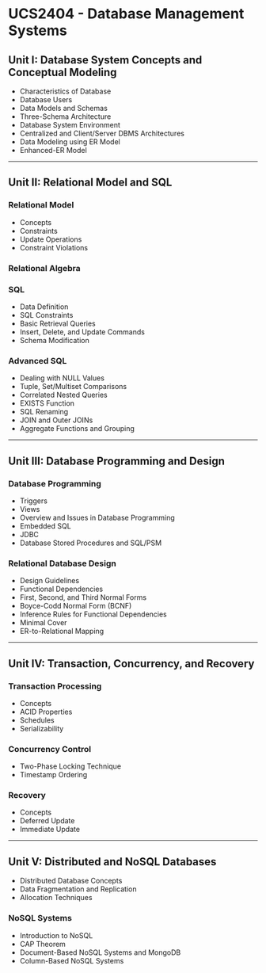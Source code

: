 # UCS2404 - Database Management Systems


## Unit I: Database System Concepts and Conceptual Modeling

- Characteristics of Database  
- Database Users  
- Data Models and Schemas  
- Three-Schema Architecture  
- Database System Environment  
- Centralized and Client/Server DBMS Architectures  
- Data Modeling using ER Model  
- Enhanced-ER Model  

---

## Unit II: Relational Model and SQL

### Relational Model
- Concepts  
- Constraints  
- Update Operations  
- Constraint Violations  

### Relational Algebra

### SQL
- Data Definition  
- SQL Constraints  
- Basic Retrieval Queries  
- Insert, Delete, and Update Commands  
- Schema Modification  

### Advanced SQL
- Dealing with NULL Values  
- Tuple, Set/Multiset Comparisons  
- Correlated Nested Queries  
- EXISTS Function  
- SQL Renaming  
- JOIN and Outer JOINs  
- Aggregate Functions and Grouping  

---

## Unit III: Database Programming and Design

### Database Programming
- Triggers  
- Views  
- Overview and Issues in Database Programming  
- Embedded SQL  
- JDBC  
- Database Stored Procedures and SQL/PSM  

### Relational Database Design
- Design Guidelines  
- Functional Dependencies  
- First, Second, and Third Normal Forms  
- Boyce-Codd Normal Form (BCNF)  
- Inference Rules for Functional Dependencies  
- Minimal Cover  
- ER-to-Relational Mapping  

---

## Unit IV: Transaction, Concurrency, and Recovery

### Transaction Processing
- Concepts  
- ACID Properties  
- Schedules  
- Serializability  

### Concurrency Control
- Two-Phase Locking Technique  
- Timestamp Ordering  

### Recovery
- Concepts  
- Deferred Update  
- Immediate Update  

---

## Unit V: Distributed and NoSQL Databases

- Distributed Database Concepts  
- Data Fragmentation and Replication  
- Allocation Techniques  

### NoSQL Systems
- Introduction to NoSQL  
- CAP Theorem  
- Document-Based NoSQL Systems and MongoDB  
- Column-Based NoSQL Systems  
